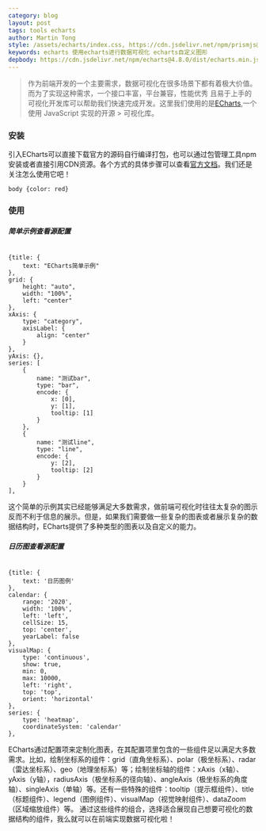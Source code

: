 ```yaml
---
category: blog
layout: post
tags: tools echarts
author: Martin Tong
style: /assets/echarts/index.css, https://cdn.jsdelivr.net/npm/prismjs@1.20.0/themes/prism.css
keywords: echarts 使用echarts进行数据可视化 echarts自定义图形
depbody: https://cdn.jsdelivr.net/npm/echarts@4.8.0/dist/echarts.min.js, https://cdn.jsdelivr.net/npm/mockjs@1.1.0/dist/mock.min.js, /assets/echarts/index.js
---
```


> 作为前端开发的一个主要需求，数据可视化在很多场景下都有着极大价值。而为了实现这种需求，一个接口丰富，平台兼容，性能优秀
> 且易于上手的可视化开发库可以帮助我们快速完成开发。这里我们使用的是[ECharts][echarts],一个使用 JavaScript 实现的开源 > 可视化库。

### 安装

引入ECharts可以直接下载官方的源码自行编译打包，也可以通过包管理工具npm安装或者直接引用CDN资源。各个方式的具体步骤可以查看[官方文档][install]。我们还是关注怎么使用它吧！

<pre class='static'><code class="lang-css">body {color: red}</code></pre>
### 使用

##### **简单示例**<a class='source-code'>查看源配置</a>
<pre><code class="lang-javascript" data-related='#echarts-ex-1'>
{title: {
    text: "ECharts简单示例"
},
grid: {
    height: "auto",
    width: "100%",
    left: "center"
},
xAxis: {
    type: "category",
    axisLabel: {
        align: "center"
    }
},
yAxis: {},
series: [
    {
        name: "测试bar",
        type: "bar",
        encode: {
            x: [0],
            y: [1],
            tooltip: [1]
        }
    },
    {
        name: "测试line",
        type: "line",
        encode: {
            y: [2],
            tooltip: [2]
        }
    }
],
</code></pre>
<div id='echarts-ex-1' class="echarts-ex"></div>

这个简单的示例其实已经能够满足大多数需求，做前端可视化时往往太复杂的图示反而不利于信息的展示。但是，如果我们需要做一些复杂的图表或者展示复杂的数据结构时，ECharts提供了多种类型的图表以及自定义的能力。

##### **日历图**<a class='source-code'>查看源配置</a>
<pre><code class='lang-js' data-related='#echarts-ex-2'>
{title: {
    text: '日历图例'
},
calendar: {
    range: '2020',
    width: '100%',
    left: 'left',
    cellSize: 15,
    top: 'center',
    yearLabel: false
},
visualMap: {
    type: 'continuous',
    show: true,
    min: 0,
    max: 10000,
    left: 'right',
    top: 'top',
    orient: 'horizontal'
},
series: {
    type: 'heatmap',
    coordinateSystem: 'calendar'
},
</code></pre>
<div id='echarts-ex-2' class="echarts-ex"></div>

ECharts通过配置项来定制化图表，在其配置项里包含的一些组件足以满足大多数需求。比如，绘制坐标系的组件：grid（直角坐标系）、polar（极坐标系）、radar（雷达坐标系）、geo（地理坐标系）等；绘制坐标轴的组件：xAxis（x轴）、yAxis（y轴），radiusAxis（极坐标系的径向轴）、angleAxis（极坐标系的角度轴）、singleAxis（单轴）等。还有一些特殊的组件：tooltip（提示框组件）、title（标题组件）、legend（图例组件）、visualMap（视觉映射组件）、dataZoom（区域缩放组件）等。
通过这些组件的组合，选择适合展现自己想要可视化的数据结构的组件，我么就可以在前端实现数据可视化啦！

[echarts]: https://echarts.apache.org
[install]: https://echarts.apache.org/zh/tutorial.html#5%20%E5%88%86%E9%92%9F%E4%B8%8A%E6%89%8B%20ECharts